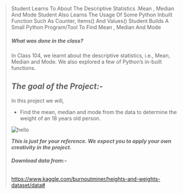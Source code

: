 >
>
>Student Learns To About The Descriptive Statistics .Mean , Median And Mode Student Also Learns The Usage Of Some Python Inbuilt Function Such As Counter, Items() And Values() Student Builds A Small Python Program/Tool To Find Mean , Median And Mode
>
>##### ***What was done in the class?***
>
>In Class 104, we learnt about the descriptive statistics, i.e., Mean, Median and Mode. We
also explored a few of Python’s in-built functions.
>
>## ***The goal of the Project:-***
>
>In this project we will,
>- Find the mean, median and mode from the data to determine the weight of an 18 years old person.
>
>![hello](https://s3-curriculum-project-images.whjr.online/PRO/PROC-104_img1.JPG)
>
>***This is just for your reference. We expect you to apply your own creativity in the project.***
>
>###### ***Download data from:-***
>
><https://www.kaggle.com/burnoutminer/heights-and-weights-dataset/data#>
>
>
>
>
>
>
>
>
